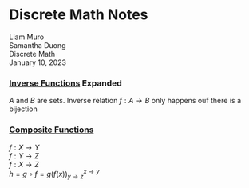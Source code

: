 # Discrete Math Notes
Liam Muro \
Samantha Duong \
Discrete Math \
January 10, 2023 
    

### [Inverse Functions](/Glossary/functions/inverse-functions.md) Expanded
$A$ and $B$ are sets. Inverse relation $f: A \rightarrow B$ only happens ouf there is a bijection


### [Composite Functions](/Glossary/functions/composite-functions.md)

$f: X \rightarrow Y$ \
$f: Y \rightarrow Z$ \
$f: X \rightarrow Z$ \
$h = g \circ f = g(f(x)) ^{x \to y}_{y \to z}$